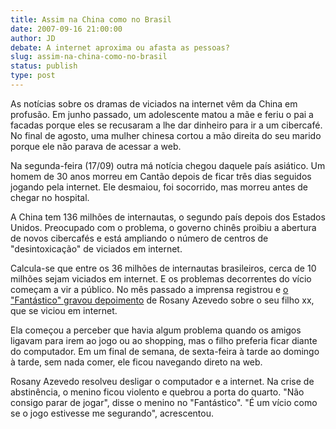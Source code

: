 ```yaml
---
title: Assim na China como no Brasil
date: 2007-09-16 21:00:00
author: JD
debate: A internet aproxima ou afasta as pessoas?
slug: assim-na-china-como-no-brasil
status: publish 
type: post
---
```


  
As notícias sobre os dramas de viciados na internet vêm da China em profusão. Em junho passado, um adolescente matou a mãe e feriu o pai a facadas porque eles se recusaram a lhe dar dinheiro para ir a um cibercafé. No final de agosto, uma mulher chinesa cortou a mão direita do seu marido porque ele não parava de acessar a web.  
  
Na segunda-feira (17/09) outra má notícia chegou daquele país asiático. Um homem de 30 anos morreu em Cantão depois de ficar três dias seguidos jogando pela internet. Ele desmaiou, foi socorrido, mas morreu antes de chegar no hospital.  
  
A China tem 136 milhões de internautas, o segundo país depois dos Estados Unidos. Preocupado com o problema, o governo chinês proibiu a abertura de novos cibercafés e está ampliando o número de centros de "desintoxicação" de viciados em internet.  
  
Calcula-se que entre os 36 milhões de internautas brasileiros, cerca de 10 milhões sejam viciados em internet. E os problemas decorrentes do vício começam a vir a público. No mês passado a imprensa registrou e [o "Fantástico" gravou depoimento](http://video.globo.com/Videos/Player/Noticias/0,,GIM724957-7823-VICIADO+EM+COMPUTADOR,00.html) de Rosany Azevedo sobre o seu filho xx, que se viciou em internet.  
  
Ela começou a perceber que havia algum problema quando os amigos ligavam para irem ao jogo ou ao shopping, mas o filho preferia ficar diante do computador. Em um final de semana, de sexta-feira à tarde ao domingo à tarde, sem nada comer, ele ficou navegando direto na web.  
  
Rosany Azevedo resolveu desligar o computador e a internet. Na crise de abstinência, o menino ficou violento e quebrou a porta do quarto. "Não consigo parar de jogar", disse o menino no "Fantástico". "É um vício como se o jogo estivesse me segurando", acrescentou.
